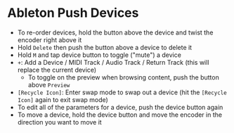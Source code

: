 # Ableton Push Devices

- To re-order devices, hold the button above the device and twist the encoder right above it
- Hold `Delete` then push the button above a device to delete it
- Hold `M` and tap device button to toggle ("mute") a device
- `+`: Add a Device / MIDI Track / Audio Track / Return Track (this will replace the current device)
	- To toggle on the preview when browsing content, push the button above `Preview`
- `[Recycle Icon]`: Enter swap mode to swap out a device (hit the `[Recycle Icon]` again to exit swap mode)
- To edit all of the parameters for a device, push the device button again
- To move a device, hold the device button and move the encoder in the direction you want to move it
